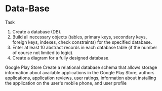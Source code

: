 # Data-Base
Task
1. Create a database (DB).
2. Build all necessary objects (tables, primary keys, secondary keys, foreign keys, indexes, check constraints) for the specified database.
3. Enter at least 10 abstract records in each database table (if the number of course
not limited to logic).
4. Create a diagram for a fully designed database.

Google Play Store
Create a relational database schema that allows storage information about available applications in the Google Play Store, authors
applications, application reviews, user ratings, information about installing the application on the user's mobile phone, and user profile
